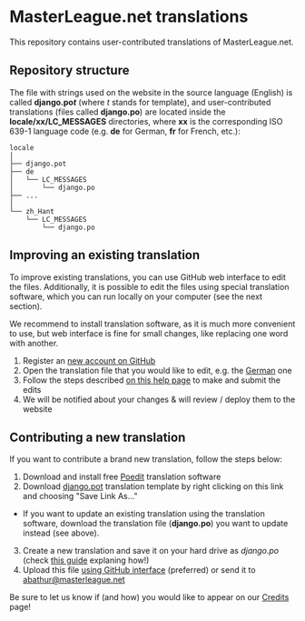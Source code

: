 # MasterLeague.net translations

This repository contains user-contributed translations of MasterLeague.net.

## Repository structure

The file with strings used on the website in the source language (English) is called __django.po*t*__ (where *t* stands for template), and user-contributed translations (files called __django.po__) are located inside the **locale/xx/LC_MESSAGES** directories, where **xx** is the corresponding ISO 639-1 language code (e.g. **de** for German, **fr** for French, etc.):

```
locale
│
├── django.pot
├── de
│   └── LC_MESSAGES
│       └── django.po
├── ...
│
└── zh_Hant
    └── LC_MESSAGES
        └── django.po
```

## Improving an existing translation

To improve existing translations, you can use GitHub web interface to edit the files. Additionally, it is possible to edit the files using special translation software, which you can run locally on your computer (see the next section).

We recommend to install translation software, as it is much more convenient to use, but web interface is fine for small changes, like replacing one word with another.

1. Register an [new account on GitHub](https://github.com/join)
2. Open the translation file that you would like to edit, e.g. the [German](locale/de/LC_MESSAGES/django.po) one
3. Follow the steps described [on this help page](https://help.github.com/articles/editing-files-in-another-user-s-repository/) to make and submit the edits
4. We will be notified about your changes & will review / deploy them to the website

## Contributing a new translation

If you want to contribute a brand new translation, follow the steps below:

1. Download and install free [Poedit](https://poedit.net) translation software
2. Download [django.pot](https://raw.githubusercontent.com/masterleague-net/translations/master/locale/django.pot) translation template by right clicking on this link and choosing "Save Link As..."
  * If you want to update an existing translation using the translation software, download the translation file (**django.po**) you want to update instead (see above).
3. Create a new translation and save it on your hard drive as *django.po* (check [this guide](https://www.orange-themes.com/how-to-translate-website-with-poedit/) explaning how!)
4. Upload this file [using GitHub interface](https://help.github.com/articles/adding-a-file-to-a-repository/) (preferred) or send it to abathur@masterleague.net

Be sure to let us know if (and how) you would like to appear on our [Credits](https://masterleague.net/credits/) page!
